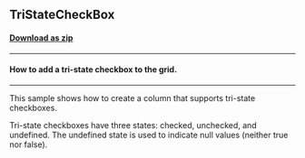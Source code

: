 ## TriStateCheckBox
#### [Download as zip](https://grapecity.github.io/DownGit/#/home?url=https://github.com/GrapeCity/ComponentOne-WinForms-Samples/tree/master/NetFramework\TrueDBGrid\VB\TriStateCheckBox)
____
#### How to add a tri-state checkbox to the grid.
____
This sample shows how to create a column that supports tri-state checkboxes. 

Tri-state checkboxes have three states: checked, unchecked, and undefined. The undefined state is used to indicate null values (neither true nor false). 